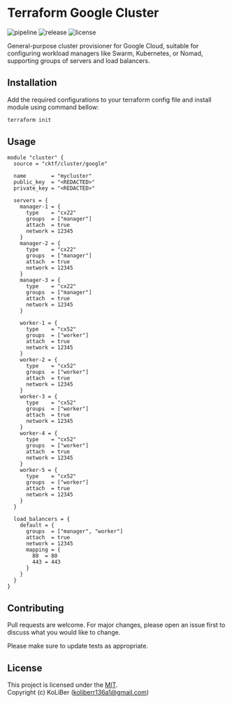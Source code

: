 # Terraform Google Cluster

![pipeline](https://github.com/cktf/terraform-google-cluster/actions/workflows/ci.yml/badge.svg)
![release](https://img.shields.io/github/v/release/cktf/terraform-google-cluster?display_name=tag)
![license](https://img.shields.io/github/license/cktf/terraform-google-cluster)

General-purpose cluster provisioner for Google Cloud, suitable for configuring workload managers like Swarm, Kubernetes, or Nomad, supporting groups of servers and load balancers.

## Installation

Add the required configurations to your terraform config file and install module using command bellow:

```bash
terraform init
```

## Usage

```hcl
module "cluster" {
  source = "cktf/cluster/google"

  name        = "mycluster"
  public_key  = "<REDACTED>"
  private_key = "<REDACTED>"

  servers = {
    manager-1 = {
      type    = "cx22"
      groups  = ["manager"]
      attach  = true
      network = 12345
    }
    manager-2 = {
      type    = "cx22"
      groups  = ["manager"]
      attach  = true
      network = 12345
    }
    manager-3 = {
      type    = "cx22"
      groups  = ["manager"]
      attach  = true
      network = 12345
    }

    worker-1 = {
      type    = "cx52"
      groups  = ["worker"]
      attach  = true
      network = 12345
    }
    worker-2 = {
      type    = "cx52"
      groups  = ["worker"]
      attach  = true
      network = 12345
    }
    worker-3 = {
      type    = "cx52"
      groups  = ["worker"]
      attach  = true
      network = 12345
    }
    worker-4 = {
      type    = "cx52"
      groups  = ["worker"]
      attach  = true
      network = 12345
    }
    worker-5 = {
      type    = "cx52"
      groups  = ["worker"]
      attach  = true
      network = 12345
    }
  }

  load_balancers = {
    default = {
      groups  = ["manager", "worker"]
      attach  = true
      network = 12345
      mapping = {
        80  = 80
        443 = 443
      }
    }
  }
}
```

## Contributing

Pull requests are welcome. For major changes, please open an issue first to discuss what you would like to change.

Please make sure to update tests as appropriate.

## License

This project is licensed under the [MIT](LICENSE.md).  
Copyright (c) KoLiBer (koliberr136a1@gmail.com)
